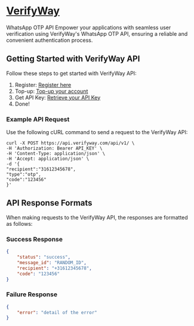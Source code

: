 # [VerifyWay](https://verifyway.com)

WhatsApp OTP API Empower your applications with seamless user verification using VerifyWay's WhatsApp OTP API, ensuring a reliable and convenient authentication process.

## Getting Started with VerifyWay API

Follow these steps to get started with VerifyWay API:

1. Register: [Register here](https://verifyway.com/login/?action=register)
2. Top-up: [Top-up your account](https://verifyway.com/my-account/walletdashboard/topup/)
3. Get API Key: [Retrieve your API Key](https://verifyway.com/my-account/apikey/)
4. Done!

### Example API Request

Use the following cURL command to send a request to the VerifyWay API:
```
curl -X POST https://api.verifyway.com/api/v1/ \
-H 'Authorization: Bearer API_KEY' \
-H 'Content-Type: application/json' \
-H 'Accept: application/json' \
-d '{
"recipient":"31612345678",
"type":"otp",
"code":"123456"
}'
```
## API Response Formats

When making requests to the VerifyWay API, the responses are formatted as follows:

### Success Response

```json
{
    "status": "success",
    "message_id": "RANDOM_ID",
    "recipient": "+31612345678",
    "code": "123456"
}
```

### Failure Response

```json
{
    "error": "detail of the error" 
}
```
